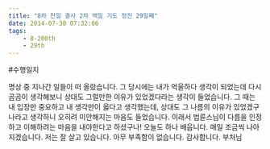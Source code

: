 ```yaml
---
title: "8차 천일 결사 2차 백일 기도 정진 29일째"
date: 2014-07-30 07:32:06
tags:
    - 8-200th
    - 29th
---
```


#수행일지

명상 중 지나간 일들이 떠 올랐습니다. 그 당시에는 내가 억울하다 생각이 되었는데 다시 곰곰이 생각해보니 상대도 그럴만한 이유가 있었겠다라는 생각이 들었습니다. 그 때는 내 입장만 중요하고 내 생각만이 옳다고 생각했는데, 상대도 그 나름의 이유가 있었겠구나라고 생각하니 오히려 미안해지는 마음도 들었습니다. 이래서 법륜스님이 다름을 인정하고 이해하려는 마음을 내야한다고 하셨구나! 오늘도 하나 배웁니다. 매일 조금씩 나아지겠습니다. 저는 잘 살고 있습니다. 아무 부족함이 없습니다. 감사합니다. 부처님
